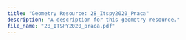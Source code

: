 ```yaml
---
title: "Geometry Resource: 28_Itspy2020_Praca"
description: "A description for this geometry resource."
file_name: "28_ITSPY2020_praca.pdf"
---
```

